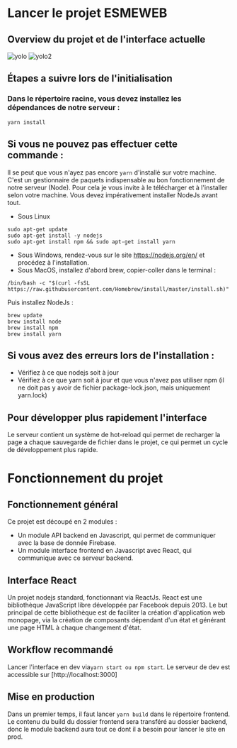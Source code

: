 # Lancer le projet ESMEWEB
## Overview du projet et de l'interface actuelle
![yolo](https://github.com/mindflix/esmeWeb/blob/feature/table/src/assets/images/review.png?raw=true)
![yolo2](https://github.com/mindflix/esmeWeb/blob/feature/table/src/assets/images/review2.png?raw=true)

## Étapes a suivre lors de l'initialisation
### Dans le répertoire racine, vous devez installez les dépendances de notre serveur :
`yarn install`

## Si vous ne pouvez pas effectuer cette commande :
Il se peut que vous n'ayez pas encore <code>yarn</code> d'installé sur votre machine. C'est un gestionnaire de paquets indispensable au bon fonctionnement de notre serveur (Node). Pour cela je vous invite à le télécharger et à l'installer selon votre machine. Vous devez impérativement installer NodeJs avant tout.
- Sous Linux
```
sudo apt-get update
sudo apt-get install -y nodejs
sudo apt-get install npm && sudo apt-get install yarn
```
- Sous Windows, rendez-vous sur le site https://nodejs.org/en/ et procédez à l'installation.
- Sous MacOS, installez d'abord brew, copier-coller dans le terminal :
```
/bin/bash -c "$(curl -fsSL https://raw.githubusercontent.com/Homebrew/install/master/install.sh)"
```
Puis installez NodeJs :
```
brew update
brew install node
brew install npm
brew install yarn 
```

## Si vous avez des erreurs lors de l'installation :
- Vérifiez à ce que nodejs soit à jour
- Vérifiez à ce que yarn soit à jour et que vous n'avez pas utiliser npm (il ne doit pas y avoir de fichier package-lock.json, mais uniquement yarn.lock)

## Pour développer plus rapidement l'interface
Le serveur contient un système de hot-reload qui permet de recharger la page a chaque sauvegarde de fichier dans le projet, ce qui permet un cycle de développement plus rapide.

# Fonctionnement du projet
## Fonctionnement général
Ce projet est découpé en 2 modules :
- Un module API backend en Javascript, qui permet de communiquer avec la base de donnée Firebase.
- Un module interface frontend en Javascript avec React, qui communique avec ce serveur backend.

## Interface React
Un projet nodejs standard, fonctionnant via ReactJs. React est une bibliothèque JavaScript libre développée par Facebook depuis 2013. Le but principal de cette bibliothèque est de faciliter la création d'application web monopage, via la création de composants dépendant d'un état et générant une page HTML à chaque changement d'état.

## Workflow recommandé
Lancer l'interface en dev via<code>yarn start ou npm start</code>.
Le serveur de dev est accessible sur [http://localhost:3000]

## Mise en production
Dans un premier temps, il faut lancer <code>yarn build</code> dans le répertoire frontend.
Le contenu du build du dossier frontend sera transféré au dossier backend, donc le module backend aura tout ce dont il a besoin pour lancer le site en prod.

